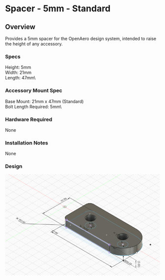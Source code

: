 # Spacer - 5mm - Standard

## Overview

Provides a 5mm spacer for the OpenAero design system, intended to raise the height of any accessory.

### Specs

Height: 5mm\
Width: 21mm\
Length: 47mm\

### Accessory Mount Spec

Base Mount: 21mm x 47mm (Standard)\
Bolt Length Required: 5mm\

### Hardware Required
None

### Installation Notes
None

### Design
![Design Screenshot](Images/Design-Spacer-5mm-Standard-v1.png)